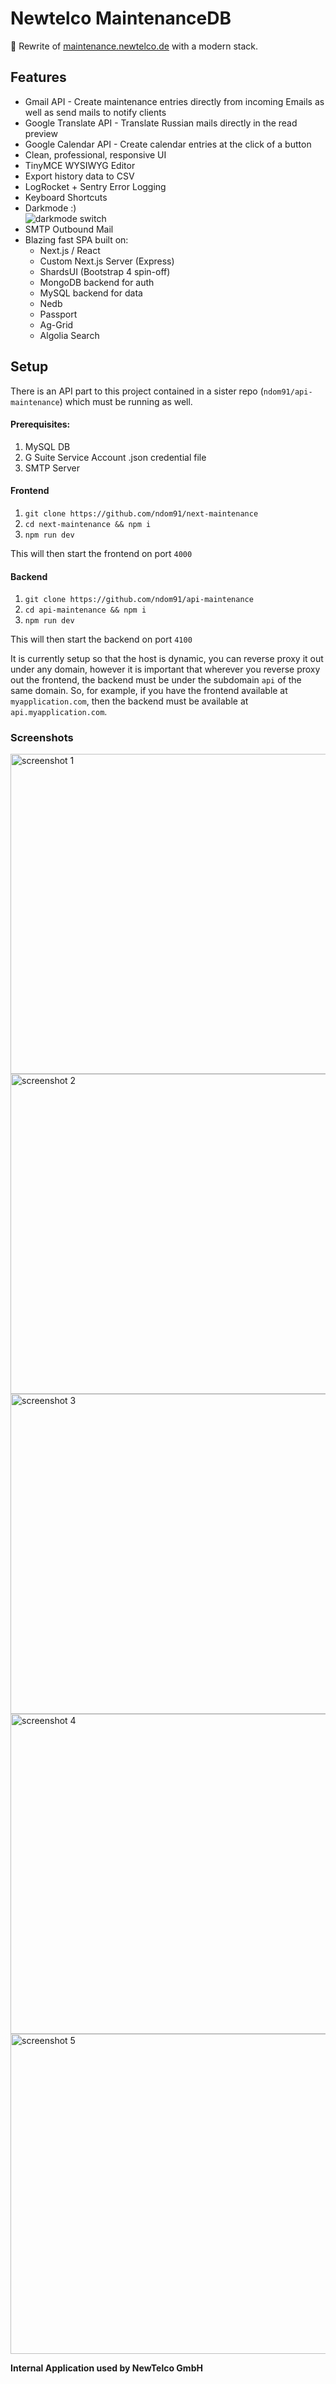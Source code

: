 # Newtelco MaintenanceDB

🚀 Rewrite of [maintenance.newtelco.de](https://maintenance.newtelco.de) with a modern stack.

## Features

- Gmail API - Create maintenance entries directly from incoming Emails as well as send mails to notify clients
- Google Translate API - Translate Russian mails directly in the read preview
- Google Calendar API - Create calendar entries at the click of a button
- Clean, professional, responsive UI
- TinyMCE WYSIWYG Editor
- Export history data to CSV
- LogRocket + Sentry Error Logging
- Keyboard Shortcuts
- Darkmode :)  
![darkmode switch](https://imgur.com/XpHgYlX.gif)
- SMTP Outbound Mail
- Blazing fast SPA built on:  
  - Next.js / React
  - Custom Next.js Server (Express)
  - ShardsUI (Bootstrap 4 spin-off)
  - MongoDB backend for auth 
  - MySQL backend for data
  - Nedb
  - Passport
  - Ag-Grid
  - Algolia Search

## Setup

There is an API part to this project contained in a sister repo (`ndom91/api-maintenance`) which must be running as well. 

#### Prerequisites:
1. MySQL DB
2. G Suite Service Account .json credential file
3. SMTP Server

#### Frontend

1. `git clone https://github.com/ndom91/next-maintenance`
2. `cd next-maintenance && npm i`
3. `npm run dev`

This will then start the frontend on port `4000`

#### Backend

1. `git clone https://github.com/ndom91/api-maintenance`
2. `cd api-maintenance && npm i`
3. `npm run dev`

This will then start the backend on port `4100`

It is currently setup so that the host is dynamic, you can reverse proxy it out under any domain, however it is important that wherever you reverse proxy out the frontend, the backend must be under the subdomain `api` of the same domain. So, for example, if you have the frontend available at `myapplication.com`, then the backend must be available at `api.myapplication.com`. 


### Screenshots

<img src="https://imgur.com/0TCYfJE.png" width="512" alt="screenshot 1">

<img src="https://imgur.com/x1UW9Ox.png" width="512" alt="screenshot 2">

<img src="https://imgur.com/SK2DOuD.png" width="512" alt="screenshot 3">

<img src="https://imgur.com/3QymwYQ.png" width="512" alt="screenshot 4">

<img src="https://imgur.com/wz4LOzy.png" width="512" alt="screenshot 5">

**Internal Application used by NewTelco GmbH**
